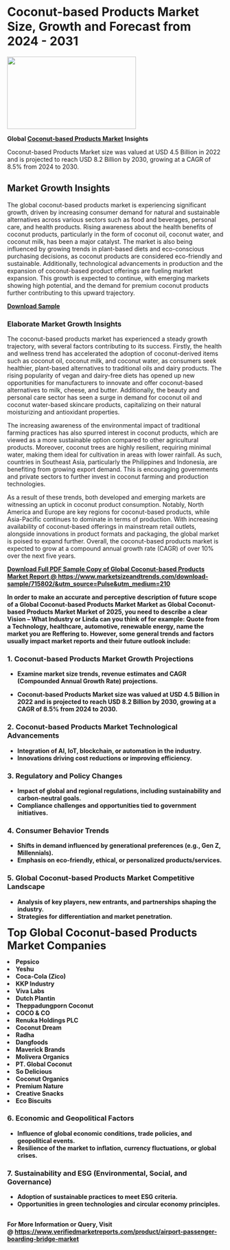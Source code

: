 <H1>Coconut-based Products Market Size, Growth and Forecast from 2024 - 2031</H1><img class="aligncenter size-medium wp-image-584254" src="https://thirdeyenews.in/wp-content/uploads/2024/09/Global-Market-Research-300x168.jpeg" alt="" width="300" height="168" /><p><strong>Global&nbsp;<a href="https://www.marketsizeandtrends.com/download-sample/715802/&amp;utm_source=Pulse&amp;utm_medium=210">Coconut-based Products Market</a> Insights</strong></p><p>Coconut-based Products Market size was valued at USD 4.5 Billion in 2022 and is projected to reach USD 8.2 Billion by 2030, growing at a CAGR of 8.5% from 2024 to 2030.</p><p><h2>Market Growth Insights</h2> <p>The global coconut-based products market is experiencing significant growth, driven by increasing consumer demand for natural and sustainable alternatives across various sectors such as food and beverages, personal care, and health products. Rising awareness about the health benefits of coconut products, particularly in the form of coconut oil, coconut water, and coconut milk, has been a major catalyst. The market is also being influenced by growing trends in plant-based diets and eco-conscious purchasing decisions, as coconut products are considered eco-friendly and sustainable. Additionally, technological advancements in production and the expansion of coconut-based product offerings are fueling market expansion. This growth is expected to continue, with emerging markets showing high potential, and the demand for premium coconut products further contributing to this upward trajectory.</p> <p><strong><a href="#">Download Sample</a></strong></p> <h3>Elaborate Market Growth Insights</h3> <p>The coconut-based products market has experienced a steady growth trajectory, with several factors contributing to its success. Firstly, the health and wellness trend has accelerated the adoption of coconut-derived items such as coconut oil, coconut milk, and coconut water, as consumers seek healthier, plant-based alternatives to traditional oils and dairy products. The rising popularity of vegan and dairy-free diets has opened up new opportunities for manufacturers to innovate and offer coconut-based alternatives to milk, cheese, and butter. Additionally, the beauty and personal care sector has seen a surge in demand for coconut oil and coconut water-based skincare products, capitalizing on their natural moisturizing and antioxidant properties.</p> <p>The increasing awareness of the environmental impact of traditional farming practices has also spurred interest in coconut products, which are viewed as a more sustainable option compared to other agricultural products. Moreover, coconut trees are highly resilient, requiring minimal water, making them ideal for cultivation in areas with lower rainfall. As such, countries in Southeast Asia, particularly the Philippines and Indonesia, are benefiting from growing export demand. This is encouraging governments and private sectors to further invest in coconut farming and production technologies.</p> <p>As a result of these trends, both developed and emerging markets are witnessing an uptick in coconut product consumption. Notably, North America and Europe are key regions for coconut-based products, while Asia-Pacific continues to dominate in terms of production. With increasing availability of coconut-based offerings in mainstream retail outlets, alongside innovations in product formats and packaging, the global market is poised to expand further. Overall, the coconut-based products market is expected to grow at a compound annual growth rate (CAGR) of over 10% over the next five years.</p> <p><strong><a href="#"></p><p><span class=""><strong>Download Full PDF Sample Copy of Global Coconut-based Products Market Report</strong> @ <a href="https://www.marketsizeandtrends.com/download-sample/715802/&amp;utm_source=Pulse&amp;utm_medium=210" target="_blank">https://www.marketsizeandtrends.com/download-sample/715802/&amp;utm_source=Pulse&amp;utm_medium=210</a></span></p><p>In order to make an accurate and perceptive description of future scope of a Global&nbsp;Coconut-based Products Market Market as Global&nbsp;Coconut-based Products Market Market of 2025, you need to describe a clear Vision &ndash; What Industry or Linda can you think of for example: Quote from a Technology, healthcare, automotive, renewable energy, name the market you are Reffering to. However, some general trends and factors usually impact market reports and their future outlook include:</p><h3>1.&nbsp;<strong>Coconut-based Products Market Growth Projections</strong></h3><ul><li>Examine market size trends, revenue estimates and CAGR (Compounded Annual Growth Rate) projections.</li><li><p>Coconut-based Products Market size was valued at USD 4.5 Billion in 2022 and is projected to reach USD 8.2 Billion by 2030, growing at a CAGR of 8.5% from 2024 to 2030.</p></li></ul><h3>2.&nbsp;<strong>Coconut-based Products Market Technological Advancements</strong></h3><ul><li>Integration of AI, IoT, blockchain, or automation in the industry.</li><li>Innovations driving cost reductions or improving efficiency.</li></ul><h3>3.&nbsp;<strong>Regulatory and Policy Changes</strong></h3><ul><li>Impact of global and regional regulations, including sustainability and carbon-neutral goals.</li><li>Compliance challenges and opportunities tied to government initiatives.</li></ul><h3>4.&nbsp;<strong>Consumer Behavior Trends</strong></h3><ul><li>Shifts in demand influenced by generational preferences (e.g., Gen Z, Millennials).</li><li>Emphasis on eco-friendly, ethical, or personalized products/services.</li></ul><h3>5.&nbsp;<strong>Global Coconut-based Products Market Competitive Landscape</strong></h3><ul><li>Analysis of key players, new entrants, and partnerships shaping the industry.</li><li>Strategies for differentiation and market penetration.</li></ul><p data-pm-slice="1 1 []"><span style="color: inherit; font-family: inherit; font-size: 25px;">Top Global Coconut-based Products Market Companies</span></p><div class="" data-test-id=""><p><li>Pepsico</li><li> Yeshu</li><li> Coca-Cola (Zico)</li><li> KKP Industry</li><li> Viva Labs</li><li> Dutch Plantin</li><li> Theppadungporn Coconut</li><li> COCO & CO</li><li> Renuka Holdings PLC</li><li> Coconut Dream</li><li> Radha</li><li> Dangfoods</li><li> Maverick Brands</li><li> Molivera Organics</li><li> PT. Global Coconut</li><li> So Delicious</li><li> Coconut Organics</li><li> Premium Nature</li><li> Creative Snacks</li><li> Eco Biscuits</li></p></div><h3>6.&nbsp;<strong>Economic and Geopolitical Factors</strong></h3><ul><li>Influence of global economic conditions, trade policies, and geopolitical events.</li><li>Resilience of the market to inflation, currency fluctuations, or global crises.</li></ul><h3>7.&nbsp;<strong>Sustainability and ESG (Environmental, Social, and Governance)</strong></h3><ul><li>Adoption of sustainable practices to meet ESG criteria.</li><li>Opportunities in green technologies and circular economy principles.</li></ul><h2><strong style="font-size: 14px;">For More Information or Query, Visit @&nbsp;</strong><a style="background-color: #ffffff; font-size: 14px;" href="https://www.marketsizeandtrends.com/report/coconut-based-products-market/" target="_blank">https://www.verifiedmarketreports.com/product/airport-passenger-boarding-bridge-market</a></h2>
